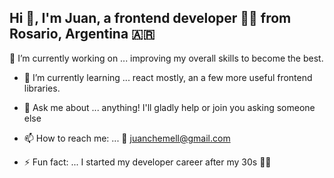 ## Hi 👋, I'm Juan, a frontend developer 👨‍💻 from Rosario, Argentina 🇦🇷 ##

🔭 I’m currently working on ...
  improving my overall skills to become the best.
  
- 🌱 I’m currently learning ...
  react mostly, an a few more useful frontend libraries.

- 💬 Ask me about ...
  anything! I'll gladly help or join you asking someone else 
  
- 📫 How to reach me: ...
  📧 juanchemell@gmail.com

- ⚡ Fun fact: ...
  I started my developer career after my 30s 👴🏽
